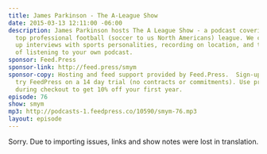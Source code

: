 ```yaml
---
title: James Parkinson - The A-League Show
date: 2015-03-13 12:11:00 -06:00
description: James Parkinson hosts The A League Show - a podcast covering the Australian
  top professional football (soccer to us North Americans) league. We chat about setting
  up interviews with sports personalities, recording on location, and the importance
  of listening to your own podcast.
sponsor: Feed.Press
sponsor-link: http://feed.press/smym
sponsor-copy: Hosting and feed support provided by Feed.Press.  Sign-up today and
  try FeedPress on a 14 day trial (no contracts or commitments). Use promo code "smym"
  during checkout to get 10% off your first year.
episode: 76
show: smym
mp3: http://podcasts-1.feedpress.co/10590/smym-76.mp3
layout: episode
---
```


Sorry. Due to importing issues, links and show notes were lost in translation.
